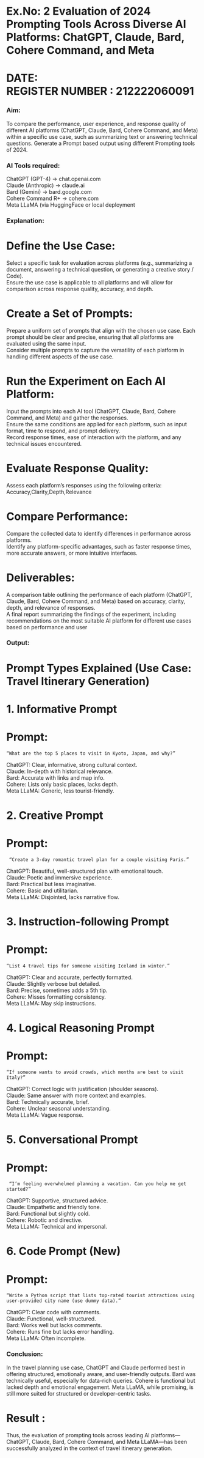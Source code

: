 
# Ex.No: 2 	Evaluation of 2024 Prompting Tools Across Diverse AI Platforms: ChatGPT, Claude, Bard, Cohere Command, and Meta 

# DATE:<br />                                                             REGISTER NUMBER : 212222060091
 
### Aim:
To compare the performance, user experience, and response quality of different AI platforms (ChatGPT, Claude, Bard, Cohere Command, and Meta) within a specific use case, such as summarizing text or answering technical questions. Generate a Prompt based output using different Prompting tools of 2024.
### AI Tools required:
ChatGPT (GPT-4) → chat.openai.com<br />
Claude (Anthropic) → claude.ai<br />
Bard (Gemini) → bard.google.com<br />
Cohere Command R+ → cohere.com<br />
Meta LLaMA (via HuggingFace or local deployment<br />

### Explanation:
# Define the Use Case:<br />
Select a specific task for evaluation across platforms (e.g., summarizing a document, answering a technical question, or generating a creative story / Code).<br />
Ensure the use case is applicable to all platforms and will allow for comparison across response quality, accuracy, and depth.<br />
# Create a Set of Prompts:<br />
Prepare a uniform set of prompts that align with the chosen use case.
Each prompt should be clear and precise, ensuring that all platforms are evaluated using the same input.<br />
Consider multiple prompts to capture the versatility of each platform in handling different aspects of the use case.<br />
# Run the Experiment on Each AI Platform:<br />
Input the prompts into each AI tool (ChatGPT, Claude, Bard, Cohere Command, and Meta) and gather the responses.<br />
Ensure the same conditions are applied for each platform, such as input format, time to respond, and prompt delivery.<br />
Record response times, ease of interaction with the platform, and any technical issues encountered.<br />
# Evaluate Response Quality:<br />
Assess each platform’s responses using the following criteria: Accuracy,Clarity,Depth,Relevance <br />
# Compare Performance:<br />
Compare the collected data to identify differences in performance across platforms.<br />
Identify any platform-specific advantages, such as faster response times, more accurate answers, or more intuitive interfaces.<br />
# Deliverables:<br />
A comparison table outlining the performance of each platform (ChatGPT, Claude, Bard, Cohere Command, and Meta) based on accuracy, clarity, depth, and relevance of responses.<br />
A final report summarizing the findings of the experiment, including recommendations on the most suitable AI platform for different use cases based on performance and user <br />

### Output:

# Prompt Types Explained (Use Case: Travel Itinerary Generation)
# 1. Informative Prompt
# Prompt:
```
“What are the top 5 places to visit in Kyoto, Japan, and why?”
```
ChatGPT: Clear, informative, strong cultural context.<br />
Claude: In-depth with historical relevance.<br />
Bard: Accurate with links and map info.<br />
Cohere: Lists only basic places, lacks depth.<br />
Meta LLaMA: Generic, less tourist-friendly.<br />

# 2. Creative Prompt
# Prompt:
```
 “Create a 3-day romantic travel plan for a couple visiting Paris.”
```
ChatGPT: Beautiful, well-structured plan with emotional touch.<br />
Claude: Poetic and immersive experience.<br />
Bard: Practical but less imaginative.<br />
Cohere: Basic and utilitarian.<br />
Meta LLaMA: Disjointed, lacks narrative flow.<br />

# 3. Instruction-following Prompt
# Prompt:
```
“List 4 travel tips for someone visiting Iceland in winter.”
```
ChatGPT: Clear and accurate, perfectly formatted.<br />
Claude: Slightly verbose but detailed.<br />
Bard: Precise, sometimes adds a 5th tip.<br />
Cohere: Misses formatting consistency.<br />
Meta LLaMA: May skip instructions.<br />

# 4. Logical Reasoning Prompt<br />
# Prompt:
 ```
“If someone wants to avoid crowds, which months are best to visit Italy?”
```
ChatGPT: Correct logic with justification (shoulder seasons).<br />
Claude: Same answer with more context and examples.<br />
Bard: Technically accurate, brief.<br />
Cohere: Unclear seasonal understanding.<br />
Meta LLaMA: Vague response.<br />

# 5. Conversational Prompt
# Prompt:
```
 “I’m feeling overwhelmed planning a vacation. Can you help me get started?”
```
ChatGPT: Supportive, structured advice.<br />
Claude: Empathetic and friendly tone.<br />
Bard: Functional but slightly cold.<br />
Cohere: Robotic and directive.<br />
Meta LLaMA: Technical and impersonal.<br />

# 6. Code Prompt (New)
# Prompt:
```
“Write a Python script that lists top-rated tourist attractions using user-provided city name (use dummy data).”
```
ChatGPT: Clear code with comments.<br />
Claude: Functional, well-structured.<br />
Bard: Works well but lacks comments.<br />
Cohere: Runs fine but lacks error handling.<br />
Meta LLaMA: Often incomplete.<br />

### Conclusion: 
In the travel planning use case, ChatGPT and Claude performed best in offering structured, emotionally aware, and user-friendly outputs. Bard was technically useful, especially for data-rich queries. Cohere is functional but lacked depth and emotional engagement. Meta LLaMA, while promising, is still more suited for structured or developer-centric tasks.

# Result :
Thus, the evaluation of prompting tools across leading AI platforms—ChatGPT, Claude, Bard, Cohere Command, and Meta LLaMA—has been successfully analyzed in the context of travel itinerary generation.
